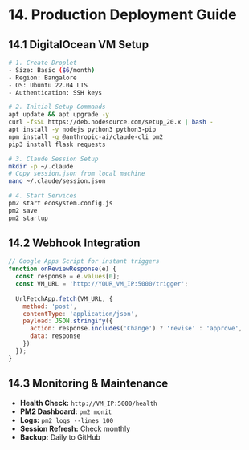 # 14. Production Deployment Guide

## 14.1 DigitalOcean VM Setup
```bash
# 1. Create Droplet
- Size: Basic ($6/month)
- Region: Bangalore
- OS: Ubuntu 22.04 LTS
- Authentication: SSH keys

# 2. Initial Setup Commands
apt update && apt upgrade -y
curl -fsSL https://deb.nodesource.com/setup_20.x | bash -
apt install -y nodejs python3 python3-pip
npm install -g @anthropic-ai/claude-cli pm2
pip3 install flask requests

# 3. Claude Session Setup
mkdir -p ~/.claude
# Copy session.json from local machine
nano ~/.claude/session.json

# 4. Start Services
pm2 start ecosystem.config.js
pm2 save
pm2 startup
```

## 14.2 Webhook Integration
```javascript
// Google Apps Script for instant triggers
function onReviewResponse(e) {
  const response = e.values[0];
  const VM_URL = 'http://YOUR_VM_IP:5000/trigger';
  
  UrlFetchApp.fetch(VM_URL, {
    method: 'post',
    contentType: 'application/json',
    payload: JSON.stringify({
      action: response.includes('Change') ? 'revise' : 'approve',
      data: response
    })
  });
}
```

## 14.3 Monitoring & Maintenance
- **Health Check:** `http://VM_IP:5000/health`
- **PM2 Dashboard:** `pm2 monit`
- **Logs:** `pm2 logs --lines 100`
- **Session Refresh:** Check monthly
- **Backup:** Daily to GitHub
